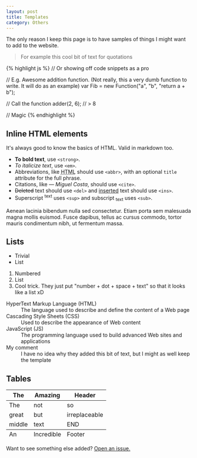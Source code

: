 ```yaml
---
layout: post
title: Templates
category: Others
---
```



<div class="message">
  The only reason I keep this page is to have samples of things I might want to add to the website.
</div>

> For example this cool bit of text for quotations

{% highlight js %}
// Or showing off code snippets as a pro

// E.g. Awesome addition function. (Not really, this a very dumb function to write. It will do as an example)
var Fib = new Function("a", "b", "return a + b");

// Call the function
adder(2, 6);
// > 8

// Magic
{% endhighlight %}

## Inline HTML elements

It's always good to know the basics of HTML. Valid in markdown too.

- **To bold text**, use `<strong>`.
- *To italicize text*, use `<em>`.
- Abbreviations, like <abbr title="HyperText Markup Langage">HTML</abbr> should use `<abbr>`, with an optional `title` attribute for the full phrase.
- Citations, like <cite>&mdash; Miguel Costa</cite>, should use `<cite>`.
- <del>Deleted</del> text should use `<del>` and <ins>inserted</ins> text should use `<ins>`.
- Superscript <sup>text</sup> uses `<sup>` and subscript <sub>text</sub> uses `<sub>`.



Aenean lacinia bibendum nulla sed consectetur. Etiam porta sem malesuada magna mollis euismod. Fusce dapibus, tellus ac cursus commodo, tortor mauris condimentum nibh, ut fermentum massa.

## Lists

* Trivial
* List

1. Numbered
2. List
3. Cool trick. They just put "number + dot + space + text" so that it looks like a list xD


<dl>
  <dt>HyperText Markup Language (HTML)</dt>
  <dd>The language used to describe and define the content of a Web page</dd>

  <dt>Cascading Style Sheets (CSS)</dt>
  <dd>Used to describe the appearance of Web content</dd>

  <dt>JavaScript (JS)</dt>
  <dd>The programming language used to build advanced Web sites and applications</dd>

  <dt>My comment</dt>
  <dd>I have no idea why they added this bit of text, but I might as well keep the template</dd>
</dl>

## Tables

<table>
  <thead>
    <tr>
      <th>The</th>
      <th>Amazing</th>
      <th>Header</th>
    </tr>
  </thead>
  <tfoot>
    <tr>
      <td>An</td>
      <td>Incredible</td>
      <td>Footer</td>
    </tr>
  </tfoot>
  <tbody>
    <tr>
      <td>The</td>
      <td>not</td>
      <td>so</td>
    </tr>
    <tr>
      <td>great</td>
      <td>but</td>
      <td>irreplaceable</td>
    </tr>
    <tr>
      <td>middle</td>
      <td>text</td>
      <td>END</td>
    </tr>
  </tbody>
</table>

Want to see something else added? <a href="https://github.com/poole/poole/issues/new">Open an issue.</a>
